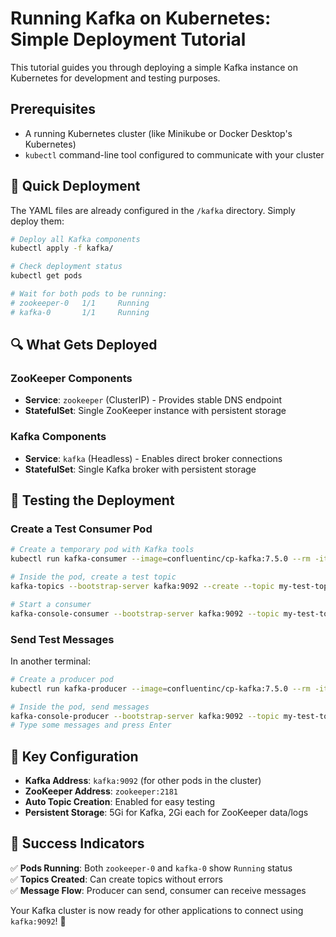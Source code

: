 # Running Kafka on Kubernetes: Simple Deployment Tutorial

This tutorial guides you through deploying a simple Kafka instance on Kubernetes for development and testing purposes.

## Prerequisites

- A running Kubernetes cluster (like Minikube or Docker Desktop's Kubernetes)
- `kubectl` command-line tool configured to communicate with your cluster

## 🚀 Quick Deployment

The YAML files are already configured in the `/kafka` directory. Simply deploy them:

```bash
# Deploy all Kafka components
kubectl apply -f kafka/

# Check deployment status
kubectl get pods

# Wait for both pods to be running:
# zookeeper-0   1/1     Running
# kafka-0       1/1     Running
```

## 🔍 What Gets Deployed

### ZooKeeper Components

- **Service**: `zookeeper` (ClusterIP) - Provides stable DNS endpoint
- **StatefulSet**: Single ZooKeeper instance with persistent storage

### Kafka Components

- **Service**: `kafka` (Headless) - Enables direct broker connections
- **StatefulSet**: Single Kafka broker with persistent storage

## 🧪 Testing the Deployment

### Create a Test Consumer Pod

```bash
# Create a temporary pod with Kafka tools
kubectl run kafka-consumer --image=confluentinc/cp-kafka:7.5.0 --rm -it --restart=Never -- /bin/sh

# Inside the pod, create a test topic
kafka-topics --bootstrap-server kafka:9092 --create --topic my-test-topic --partitions 1 --replication-factor 1

# Start a consumer
kafka-console-consumer --bootstrap-server kafka:9092 --topic my-test-topic
```

### Send Test Messages

In another terminal:

```bash
# Create a producer pod
kubectl run kafka-producer --image=confluentinc/cp-kafka:7.5.0 --rm -it --restart=Never -- /bin/sh

# Inside the pod, send messages
kafka-console-producer --bootstrap-server kafka:9092 --topic my-test-topic
# Type some messages and press Enter
```

## 🔧 Key Configuration

- **Kafka Address**: `kafka:9092` (for other pods in the cluster)
- **ZooKeeper Address**: `zookeeper:2181`
- **Auto Topic Creation**: Enabled for easy testing
- **Persistent Storage**: 5Gi for Kafka, 2Gi each for ZooKeeper data/logs

## 🎯 Success Indicators

✅ **Pods Running**: Both `zookeeper-0` and `kafka-0` show `Running` status  
✅ **Topics Created**: Can create topics without errors  
✅ **Message Flow**: Producer can send, consumer can receive messages

Your Kafka cluster is now ready for other applications to connect using `kafka:9092`! 🚀

